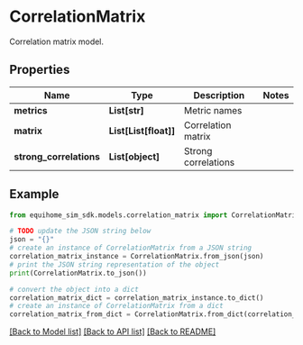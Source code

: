 # CorrelationMatrix

Correlation matrix model.

## Properties

Name | Type | Description | Notes
------------ | ------------- | ------------- | -------------
**metrics** | **List[str]** | Metric names | 
**matrix** | **List[List[float]]** | Correlation matrix | 
**strong_correlations** | **List[object]** | Strong correlations | 

## Example

```python
from equihome_sim_sdk.models.correlation_matrix import CorrelationMatrix

# TODO update the JSON string below
json = "{}"
# create an instance of CorrelationMatrix from a JSON string
correlation_matrix_instance = CorrelationMatrix.from_json(json)
# print the JSON string representation of the object
print(CorrelationMatrix.to_json())

# convert the object into a dict
correlation_matrix_dict = correlation_matrix_instance.to_dict()
# create an instance of CorrelationMatrix from a dict
correlation_matrix_from_dict = CorrelationMatrix.from_dict(correlation_matrix_dict)
```
[[Back to Model list]](../README.md#documentation-for-models) [[Back to API list]](../README.md#documentation-for-api-endpoints) [[Back to README]](../README.md)


